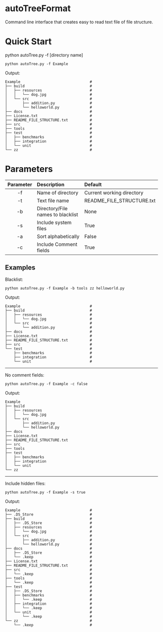 # autoTreeFormat
Command line interface that creates easy to read text file of file structure.

# Quick Start
python autoTree.py -f [directory name]
```
python autoTree.py -f Example
```
 
Output:
```
Example                                #
├── build                              #
│   ├── resources                      #
│   │   └── dog.jpg                    #
│   └── src                            #
│       ├── addition.py                #
│       └── helloworld.py              #
├── docs                               #
├── License.txt                        #
├── README_FILE_STRUCTURE.txt          #
├── src                                #
├── tools                              #
├── test                               #
│   ├── benchmarks                     #
│   ├── integration                    #
│   └── unit                           #
└── zz                                 #
```

# Parameters
| Parameter    | Description                            | Default                     |
| :---------:  |:-------------                          | :-----                      |
| -f           | Name of directory                      | Current working directory   |
| -t           | Text file name                         | README_FILE_STRUCTURE.txt   |
| -b           | Directory/File names to blacklist      | None                        |
| -s           | Include system files                   | True                        |
| -a           | Sort alphabetically                    | False                       |
| -c           | Include Comment fields                 | True                        |

## Examples
Blacklist:
```
python autoTree.py -f Example -b tools zz helloworld.py
```

Output:
```
Example                                #
├── build                              #
│   ├── resources                      #
│   │   └── dog.jpg                    #
│   └── src                            #
│       └── addition.py                #
├── docs                               #
├── License.txt                        #
├── README_FILE_STRUCTURE.txt          #
├── src                                #
└── test                               #
    ├── benchmarks                     #
    ├── integration                    #
    └── unit                           #
```

***
No comment fields:
```
python autoTree.py -f Example -c false
```

Output:
```
Example
├── build
│   ├── resources
│   │   └── dog.jpg
│   └── src
│       ├── addition.py
│       └── helloworld.py
├── docs
├── License.txt
├── README_FILE_STRUCTURE.txt
├── src
├── tools
├── test
│   ├── benchmarks
│   ├── integration
│   └── unit
└── zz
```

***
Include hidden files:
```
python autoTree.py -f Example -s true
```

Output:
```
Example                                #
├── .DS_Store                          #
├── build                              #
│   ├── .DS_Store                      #
│   ├── resources                      #
│   │   └── dog.jpg                    #
│   └── src                            #
│       ├── addition.py                #
│       └── helloworld.py              #
├── docs                               #
│   ├── .DS_Store                      #
│   └── .keep                          #
├── License.txt                        #
├── README_FILE_STRUCTURE.txt          #
├── src                                #
│   └── .keep                          #
├── tools                              #
│   └── .keep                          #
├── test                               #
│   ├── .DS_Store                      #
│   ├── benchmarks                     #
│   │   └── .keep                      #
│   ├── integration                    #
│   │   └── .keep                      #
│   └── unit                           #
│       └── .keep                      #
└── zz                                 #
    └── .keep                          #

```
